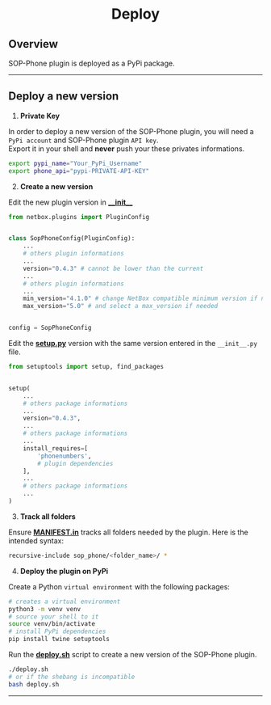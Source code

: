 <h1 align="center">
    Deploy<br>
</h1>

## Overview

SOP-Phone plugin is deployed as a PyPi package.

---

## Deploy a new version

1. **Private Key**

In order to deploy a new version of the SOP-Phone plugin, you will need a `PyPi account` and SOP-Phone plugin `API key`.<br>
Export it in your shell and **never** push your these privates informations.

```bash
export pypi_name="Your_PyPi_Username"
export phone_api="pypi-PRIVATE-API-KEY"
```

2. **Create a new version**

Edit the new plugin version in [**\_\_init\_\_**](/sop_phone/__init__.py)

```python
from netbox.plugins import PluginConfig


class SopPhoneConfig(PluginConfig):
    ...
    # others plugin informations
    ...
    version="0.4.3" # cannot be lower than the current
    ...
    # others plugin informations
    ...
    min_version="4.1.0" # change NetBox compatible minimum version if needed
    max_version="5.0" # and select a max_version if needed


config = SopPhoneConfig
```

Edit the [**setup.py**](/setup.py) version with the same version entered in the `__init__.py` file.

```python
from setuptools import setup, find_packages


setup(
    ...
    # others package informations
    ...
    version="0.4.3",
    ...
    # others package informations
    ...
    install_requires=[
        'phonenumbers',
        # plugin dependencies
    ],
    ...
    # others package informations
    ...
)
```

3. **Track all folders**

Ensure [**MANIFEST.in**](/MANIFEST.in) tracks all folders needed by the plugin. Here is the intended syntax:

```bash
recursive-include sop_phone/<folder_name>/ *
```

4. **Deploy the plugin on PyPi**

Create a Python `virtual environment` with the following packages:

```bash
# creates a virtual environment
python3 -m venv venv
# source your shell to it
source venv/bin/activate
# install PyPi dependencies
pip install twine setuptools
```

Run the [**deploy.sh**](/deploy.sh) script to create a new version of the SOP-Phone plugin.

```bash
./deploy.sh
# or if the shebang is incompatible
bash deploy.sh
```

---
